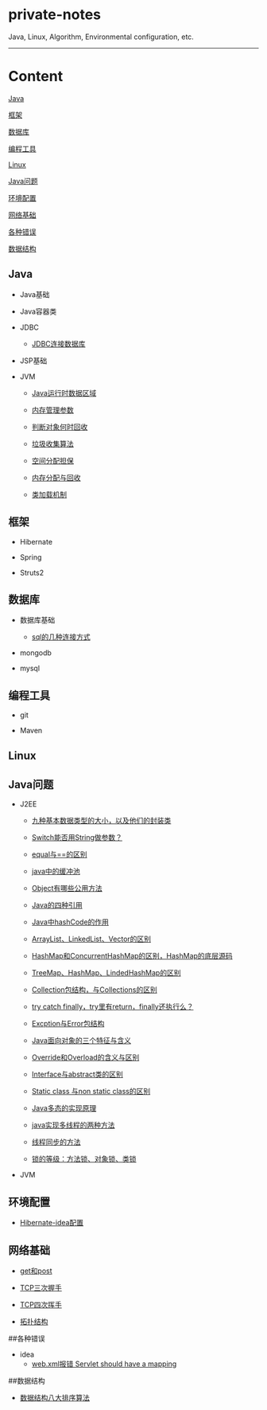 # private-notes
Java, Linux, Algorithm, Environmental configuration, etc.

---

# Content

[Java](#Java)

[框架](#框架)

[数据库](#数据库)

[编程工具](#编程工具)

[Linux](#Linux)

[Java问题](#Java问题)

[环境配置](#环境配置)

[网络基础](#网络基础)

[各种错误](#各种错误)

[数据结构](#数据结构)

## Java

+ Java基础

+ Java容器类

+ JDBC

    - [JDBC连接数据库](./Java/JDBC/JDBC连接数据库.md)

+ JSP基础

+ JVM

    - [Java运行时数据区域](./Java/JVM/Java运行时数据区域.md)
    
    - [内存管理参数](./Java/JVM/内存管理参数.md)
    
    - [判断对象何时回收](./Java/JVM/判断对象何时回收.md)
    
    - [垃圾收集算法](./Java/JVM/垃圾收集算法.md)
    
    - [空间分配担保](./Java/JVM/空间分配担保.md)
    
    - [内存分配与回收](./Java/JVM/内存分配与回收.md)
    
    - [类加载机制](./Java/JVM/类加载机制.md)

## 框架

+ Hibernate

+ Spring

+ Struts2

## 数据库

+ 数据库基础

    - [sql的几种连接方式](./数据库/数据库基础/sql的几种连接方式.md)

+ mongodb

+ mysql

## 编程工具

+ git

+ Maven

## Linux

## Java问题

+ J2EE

    - [九种基本数据类型的大小，以及他们的封装类](./Java问题/J2EE/九种基本数据类型的大小，以及他们的封装类.md)
    
    - [Switch能否用String做参数？](./Java问题/J2EE/Switch能否用String做参数？.md)
    
    - [equal与==的区别](./Java问题/J2EE/equal与==的区别.md)
    
    - [java中的缓冲池](./Java问题/J2EE/java中的缓冲池.md)
    
    - [Object有哪些公用方法](./Java问题/J2EE/Object有哪些公用方法.md)
    
    - [Java的四种引用](./Java问题/J2EE/Java的四种引用.md)
    
    - [Java中hashCode的作用](./Java问题/J2EE/Java中hashCode的作用.md)
    
    - [ArrayList、LinkedList、Vector的区别](./Java问题/J2EE/ArrayList、LinkedList、Vector的区别.md)
    
    - [HashMap和ConcurrentHashMap的区别，HashMap的底层源码](./Java问题/J2EE/HashMap和ConcurrentHashMap的区别，HashMap的底层源码.md)
    
    - [TreeMap、HashMap、LindedHashMap的区别](./Java问题/J2EE/TreeMap、HashMap、LindedHashMap的区别.md)
    
    - [Collection包结构，与Collections的区别](./Java问题/J2EE/Collection包结构，与Collections的区别.md)
    
    - [try catch finally，try里有return，finally还执行么？](./Java问题/J2EE/try%20catch%20finally，try里有return，finally还执行么？.md)
    
    - [Excption与Error包结构](./Java问题/J2EE/Excption与Error包结构.md)
    
    - [Java面向对象的三个特征与含义](./Java问题/J2EE/Java面向对象的三个特征与含义.md)
    
    - [Override和Overload的含义与区别](./Java问题/J2EE/Override和Overload的含义与区别.md)
    
    - [Interface与abstract类的区别](./Java问题/J2EE/Interface与abstract类的区别.md)
    
    - [Static class 与non static class的区别](./Java问题/J2EE/Static%20class%20与non%20static%20class的区别.md)
    
    - [Java多态的实现原理](./Java问题/J2EE/Java多态的实现原理.md)
    
    - [java实现多线程的两种方法](./Java问题/J2EE/java实现多线程的两种方法.md)
    
    - [线程同步的方法](./Java问题/J2EE/线程同步的方法.md)
    
    - [锁的等级：方法锁、对象锁、类锁](./Java问题/J2EE/锁的等级：方法锁、对象锁、类锁.md)
    
+ JVM

## 环境配置

* [Hibernate-idea配置](./环境配置/Hibernate-idea配置.md)

## 网络基础

* [get和post](./网络基础/get和post.md)

* [TCP三次握手](./网络基础/TCP三次握手.md)

* [TCP四次挥手](./网络基础/TCP四次挥手.md)

* [拓扑结构](./网络基础/拓扑结构.md)

##各种错误
+ idea
    - [web.xml报错 Servlet should have a mapping](./各种错误/idea/web.xml报错%20Servlet%20should%20have%20a%20mapping.md)

##数据结构
* [数据结构八大排序算法](./数据结构/数据结构八大排序算法.md)

